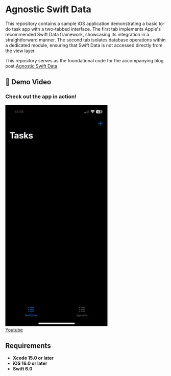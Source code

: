 
# Agnostic Swift Data
This repository contains a sample iOS application demonstrating a basic to-do task app with a two-tabbed interface. The first tab implements Apple's recommended Swift Data framework, showcasing its integration in a straightforward manner. The second tab isolates database operations within a dedicated module, ensuring that Swift Data is not accessed directly from the view layer.

This repository serves as the foundational code for the accompanying blog post.[Agnostic Swift Data](https://javios.eu/swift/harnessing-nfc-technology-in-your-ios-app/) 

## 🎥 Demo Video

### Check out the app in action!  
![CombineAPIRrest Sample App review](media/review.gif)  
[Youtube](https://youtube.com/shorts/fc4fXt3z4ho?feature=share)

## Requirements

- **Xcode 15.0 or later**
- **iOS 16.0 or later**
- **Swift 6.0**


